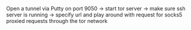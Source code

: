 Open a tunnel via Putty on port 9050 -> start tor server -> make sure ssh server is running -> specify url and play around with request for socks5 proxied requests through the tor network 
